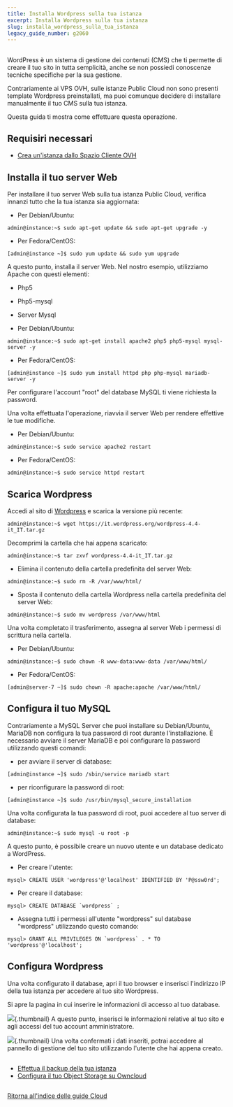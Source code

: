 ```yaml
---
title: Installa Wordpress sulla tua istanza
excerpt: Installa Wordpress sulla tua istanza
slug: installa_wordpress_sulla_tua_istanza
legacy_guide_number: g2060
---
```



## 
WordPress è un sistema di gestione dei contenuti (CMS) che ti permette di creare il tuo sito in tutta semplicità, anche se non possiedi conoscenze tecniche specifiche per la sua gestione.

Contrariamente ai VPS OVH, sulle istanze Public Cloud non sono presenti template Wordpress preinstallati, ma puoi comunque decidere di installare manualmente il tuo CMS sulla tua istanza.

Questa guida ti mostra come effettuare questa operazione.


## Requisiri necessari

- [Crea un'istanza dallo Spazio Cliente OVH]({legacy}1775)




## Installa il tuo server Web
Per installare il tuo server Web sulla tua istanza Public Cloud, verifica innanzi tutto che la tua istanza sia aggiornata:


- Per Debian/Ubuntu:


```
admin@instance:~$ sudo apt-get update && sudo apt-get upgrade -y
```


- Per Fedora/CentOS:


```
[admin@instance ~]$ sudo yum update && sudo yum upgrade
```



A questo punto, installa il server Web.
Nel nostro esempio, utilizziamo Apache con questi elementi:

- Php5
- Php5-mysql
- Server Mysql

- Per Debian/Ubuntu:


```
admin@instance:~$ sudo apt-get install apache2 php5 php5-mysql mysql-server -y
```


- Per Fedora/CentOS:


```
[admin@instance ~]$ sudo yum install httpd php php-mysql mariadb-server -y
```



Per configurare l'account "root" del database MySQL ti viene richiesta la password.

Una volta effettuata l'operazione, riavvia il server Web per rendere effettive le tue modifiche.


- Per Debian/Ubuntu:


```
admin@instance:~$ sudo service apache2 restart
```


- Per Fedora/CentOS:


```
admin@instance:~$ sudo service httpd restart
```





## Scarica Wordpress
Accedi al sito di [Wordpress](https://wordpress.org/download/) e scarica la versione più recente:


```
admin@instance:~$ wget https://it.wordpress.org/wordpress-4.4-it_IT.tar.gz
```


Decomprimi la cartella che hai appena scaricato:


```
admin@instance:~$ tar zxvf wordpress-4.4-it_IT.tar.gz
```



- Elimina il contenuto della cartella predefinita del server Web:


```
admin@instance:~$ sudo rm -R /var/www/html/
```


- Sposta il contenuto della cartella Wordpress nella cartella predefinita del server Web:


```
admin@instance:~$ sudo mv wordpress /var/www/html
```



Una volta completato il trasferimento, assegna al server Web i permessi di scrittura nella cartella.


- Per Debian/Ubuntu:


```
admin@instance:~$ sudo chown -R www-data:www-data /var/www/html/
```


- Per Fedora/CentOS:


```
[admin@server-7 ~]$ sudo chown -R apache:apache /var/www/html/
```





## Configura il tuo MySQL
Contrariamente a MySQL Server che puoi installare su Debian/Ubuntu, MariaDB non configura la tua password di root durante l'installazione.
È necessario avviare il server MariaDB e poi configurare la password utilizzando questi comandi:


- per avviare il server di database:


```
[admin@instance ~]$ sudo /sbin/service mariadb start
```


- per riconfigurare la password di root:


```
[admin@instance ~]$ sudo /usr/bin/mysql_secure_installation
```



Una volta configurata la tua password di root, puoi accedere al tuo server di database:


```
admin@instance:~$ sudo mysql -u root -p
```


A questo punto, è possibile creare un nuovo utente e un database dedicato a WordPress.


- Per creare l'utente:


```
mysql> CREATE USER 'wordpress'@'localhost' IDENTIFIED BY 'P@ssw0rd';
```


- Per creare il database:


```
mysql> CREATE DATABASE `wordpress` ;
```


- Assegna tutti i permessi all'utente "wordpress" sul database "wordpress" utilizzando questo comando:


```
mysql> GRANT ALL PRIVILEGES ON `wordpress` . * TO 'wordpress'@'localhost';
```





## Configura Wordpress
Una volta configurato il database, apri il tuo browser e inserisci l'indirizzo IP della tua istanza per accedere al tuo sito Wordpress.

Si apre la pagina in cui inserire le informazioni di accesso al tuo database.

![](images/img_3674.jpg){.thumbnail}
A questo punto, inserisci le informazioni relative al tuo sito e agli accessi del tuo account amministratore.

![](images/img_3675.jpg){.thumbnail}
Una volta confermati i dati inseriti, potrai accedere al pannello di gestione del tuo sito utilizzando l'utente che hai appena creato.


## 

- [Effettua il backup della tua istanza]({legacy}1881)
- [Configura il tuo Object Storage su Owncloud]({legacy}2000)




## 
[Ritorna all'indice delle guide Cloud]({legacy}1785)


